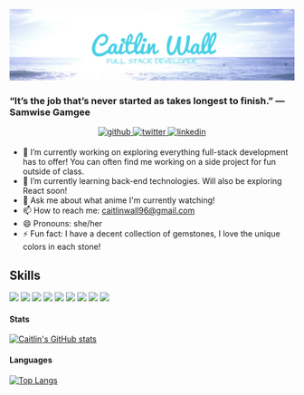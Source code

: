 ![Banner Image](https://github.com/caitlinw29/caitlinw29/blob/main/GithubBanner.png)
### “It’s the job that’s never started as takes longest to finish.” — Samwise Gamgee

<div align="center">
<a href="https://github.com/caitlinw29" target="_blank">
<img src=https://img.shields.io/badge/github-%2324292e.svg?&style=for-the-badge&logo=github&logoColor=white alt=github style="margin-bottom: 5px;" />
</a>
<a href="https://twitter.com/codingCait" target="_blank">
<img src=https://img.shields.io/badge/twitter-%2300acee.svg?&style=for-the-badge&logo=twitter&logoColor=white alt=twitter style="margin-bottom: 5px;" />
</a>
<a href="https://linkedin.com/in/caitlin-wall-82899b214/" target="_blank">
<img src=https://img.shields.io/badge/linkedin-%231E77B5.svg?&style=for-the-badge&logo=linkedin&logoColor=white alt=linkedin style="margin-bottom: 5px;" />
</a>  
</div>  


- 🔭 I’m currently working on exploring everything full-stack development has to offer! You can often find me working on a side project for fun outside of class.
- 🌱 I’m currently learning back-end technologies. Will also be exploring React soon!
- 💬 Ask me about what anime I'm currently watching!
- 📫 How to reach me: caitlinwall96@gmail.com
- 😄 Pronouns: she/her
- ⚡ Fun fact: I have a decent collection of gemstones, I love the unique colors in each stone! 

## Skills
![](https://img.shields.io/badge/JavaScript-informational?style=flat&logo=javascript&logoColor=white&color=blueviolet)
![](https://img.shields.io/badge/Node.js-informational?style=flat&logo=nodedotjs&logoColor=white&color=blueviolet)
![](https://img.shields.io/badge/Express.js-informational?style=flat&logo=nodedotjs&logoColor=white&color=blueviolet)
![](https://img.shields.io/badge/SQL-informational?style=flat&logo=nodedotjs&logoColor=white&color=blueviolet)
![](https://img.shields.io/badge/NoSQL-informational?style=flat&logo=nodedotjs&logoColor=white&color=blueviolet)
![](https://img.shields.io/badge/HTML5-informational?style=flat&logo=html5&logoColor=white&color=blue)
![](https://img.shields.io/badge/CSS3-informational?style=flat&logo=css3&logoColor=white&color=blue)
![](https://img.shields.io/badge/VSC-informational?style=flat&logo=visualstudiocode&logoColor=white&color=ff69b4)
![](https://img.shields.io/badge/Insomnia-informational?style=flat&logo=visualstudiocode&logoColor=white&color=ff69b4)


#### Stats
[![Caitlin's GitHub stats](https://github-readme-stats.vercel.app/api?username=caitlinw29&show_icons=true&theme=tokyonight)](https://github.com/caitlinw29/github-readme-stats)
#### Languages
[![Top Langs](https://github-readme-stats.vercel.app/api/top-langs/?username=caitlinw29&layout=compact)](https://github.com/caitlinw29/github-readme-stats)
